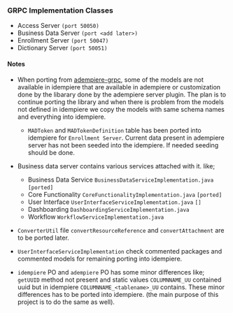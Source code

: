### GRPC Implementation Classes

- Access Server `(port 50050)`
- Business Data Server `(port <add later>)`
- Enrollment Server `(port 50047)`
- Dictionary Server `(port 50051)`

#### Notes
- When porting from [adempiere-grpc](https://github.com/erpcya/adempiere-gRPC-Server), some of the models are not available in idempiere that are available in adempiere or customization done by the libarary done by the adempiere server plugin. The plan is to continue porting the library and when there is problem from the models not defined in idempiere we copy the models with same schema names and everything into idempiere.
    - `MADToken` and `MADTokenDefinition` table has been ported into idempiere for `Enrollment Server`. Current data present in adempiere server has not been seeded into the idempiere. If needed seeding should be done. 

- Business data server contains various services attached with it. like;
    - Business Data Service `BusinessDataServiceImplementation.java` `[ported]`
    - Core Functionality `CoreFunctionalityImplementation.java` `[ported]`
    - User Interface `UserInterfaceServiceImplementation.java` `[]`
    - Dashboarding `DashboardingServiceImplementation.java`
    - Workflow `WorkflowServiceImplementation.java`
    
- `ConverterUtil` file `convertResourceReference` and `convertAttachment` are to be ported later.
- `UserInterfaceServiceImplementation` check commented packages and commented models for remaining porting into idempiere.

- `idempiere` PO and `adempiere` PO has some minor differences like; `getUUID` method not present and static values `COLUMNNAME_UU` contained uuid but in idempiere `COLUMNNAME_<tablename>_UU` contains. These minor differences has to be ported into idempiere. (the main purpose of this project is to do the same as well).